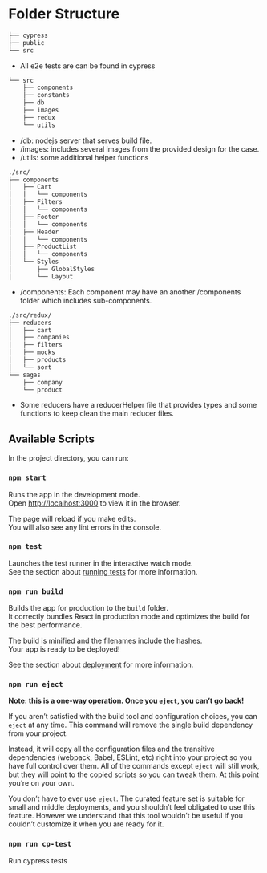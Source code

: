 # Folder Structure
```bash
├── cypress
├── public
└── src
```
- All e2e tests are can be found in cypress
```bash
└── src
    ├── components
    ├── constants
    ├── db
    ├── images
    ├── redux
    └── utils
```
- /db: nodejs server that serves build file.
- /images: includes several images from the provided design for the case.
- /utils: some additional helper functions

```bash
./src/
├── components
│   ├── Cart
│   │   └── components
│   ├── Filters
│   │   └── components
│   ├── Footer
│   │   └── components
│   ├── Header
│   │   └── components
│   ├── ProductList
│   │   └── components
│   └── Styles
│       ├── GlobalStyles
│       └── Layout
```
- /components: Each component may have an another /components folder which includes sub-components.

``` bash
./src/redux/
├── reducers
│   ├── cart
│   ├── companies
│   ├── filters
│   ├── mocks
│   ├── products
│   └── sort
└── sagas
    ├── company
    └── product
```

- Some reducers have a reducerHelper file that provides types and some functions to keep clean the main reducer files.





## Available Scripts

In the project directory, you can run:

### `npm start`

Runs the app in the development mode.\
Open [http://localhost:3000](http://localhost:3000) to view it in the browser.

The page will reload if you make edits.\
You will also see any lint errors in the console.

### `npm test`

Launches the test runner in the interactive watch mode.\
See the section about [running tests](https://facebook.github.io/create-react-app/docs/running-tests) for more information.

### `npm run build`

Builds the app for production to the `build` folder.\
It correctly bundles React in production mode and optimizes the build for the best performance.

The build is minified and the filenames include the hashes.\
Your app is ready to be deployed!

See the section about [deployment](https://facebook.github.io/create-react-app/docs/deployment) for more information.

### `npm run eject`

**Note: this is a one-way operation. Once you `eject`, you can’t go back!**

If you aren’t satisfied with the build tool and configuration choices, you can `eject` at any time. This command will remove the single build dependency from your project.

Instead, it will copy all the configuration files and the transitive dependencies (webpack, Babel, ESLint, etc) right into your project so you have full control over them. All of the commands except `eject` will still work, but they will point to the copied scripts so you can tweak them. At this point you’re on your own.

You don’t have to ever use `eject`. The curated feature set is suitable for small and middle deployments, and you shouldn’t feel obligated to use this feature. However we understand that this tool wouldn’t be useful if you couldn’t customize it when you are ready for it.

### `npm run cp-test`

Run cypress tests
